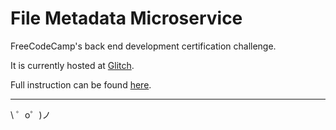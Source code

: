 File Metadata Microservice
=================

FreeCodeCamp's back end development certification challenge.

It is currently hosted at [Glitch](https://tnptop-filemetadata.glitch.me/).

Full instruction can be found [here](https://www.freecodecamp.org/challenges/file-metadata-microservice).

-------------------

\ ゜o゜)ノ
